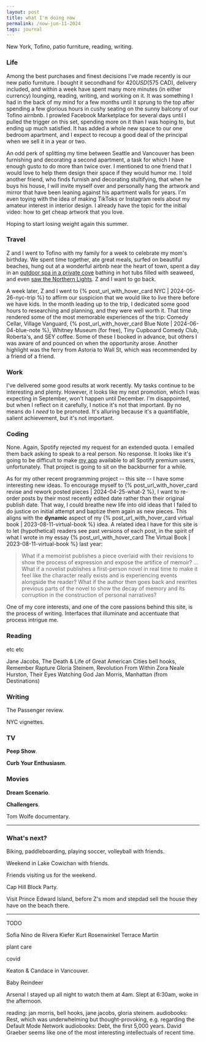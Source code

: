 ```yaml
---
layout: post
title: what I'm doing now
permalink: /now-jun-11-2024
tags: journal
---
```


New York, Tofino, patio furniture, reading, writing.

<!--more-->

### Life

Among the best purchases and finest decisions I've made recently is our new patio furniture.
I bought it secondhand for $420 USD ($575 CAD), delivery included, and within a week have spent many more minutes (in either currency) lounging, reading, writing, and working on it.
It was something I had in the back of my mind for a few months until it sprung to the top after spending a few glorious hours in cushy seating on the sunny balcony of our Tofino airnbnb.
I prowled Facebook Marketplace for several days until I pulled the trigger on this set, spending more on it than I was hoping to, but ending up much satisfied.
It has added a whole new space to our one bedroom apartment, and I expect to recoup a good deal of the principal when we sell it in a year or two.

An odd perk of splitting my time between Seattle and Vancouver has been furnishing and decorating a second apartment, a task for which I have enough gusto to do more than twice over.
I mentioned to one friend that I would love to help them design their space if they would humor me.
I told another friend, who finds furnish and decorating stultifying, that when he buys his house, I will invite myself over and personally hang the artwork and mirror that have been leaning against his apartment walls for years.
I'm even toying with the idea of making TikToks or Instagram reels about my amateur interest in interior design.
I already have the topic for the initial video: how to get cheap artwork that you love.

Hoping to start losing weight again this summer.

### Travel

Z and I went to Tofino with my family for a week to celebrate my mom's birthday.
We spent time together, ate great meals, surfed on beautiful beaches, hung out at a wonderful airbnb near the heart of town, spent a day in an [outdoor spa in a private cove](https://www.moonjellyspa.ca/) bathing in hot tubs filled with seaweed, and even [saw the Northern Lights](https://www.wikiwand.com/en/May_2024_solar_storms).
Z and I want to go back.

A week later, Z and I went to {% post_url_with_hover_card NYC | 2024-05-26-nyc-trip %} to affirm our suspicion that we would like to live there before we have kids.
In the month leading up to the trip, I dedicated some good hours to researching and planning, and they were well worth it.
That time rendered some of the most memorable experiences of the trip: Comedy Cellar, Village Vanguard, {% post_url_with_hover_card Blue Note | 2024-06-04-blue-note %}, Whitney Museum (for free), Tiny Cupboard Comedy Club, Roberta's, and SEY coffee.
Some of these I booked in advance, but others I was aware of and pounced on when the opportunity arose.
Another highlight was the ferry from Astoria to Wall St, which was recommended by a friend of a friend.

### Work

I've delivered some good results at work recently.
My tasks continue to be interesting and plenty.
However, it looks like my next promotion, which I was expecting in September, won't happen until December.
I'm disappointed, but when I reflect on it carefully, I notice it's not that important.
By no means do I _need_ to be promoted.
It's alluring because it's a quantifiable, salient achievement, but it's not important.

### Coding

None.
Again, Spotify rejected my request for an extended quota.
I emailed them back asking to speak to a real person.
No response.
It looks like it's going to be difficult to make [my app](https://okjuan.me/muze-radio/) available to all Spotify premium users, unfortunately.
That project is going to sit on the backburner for a while.

As for my other recent programming project -- this site -- I have some interesting new ideas.
To encourage myself to {% post_url_with_hover_card revise and rework posted pieces | 2024-04-25-what-2 %}, I want to re-order posts by their most recently edited date rather than their original publish date.
That way, I could breathe new life into old ideas that I failed to do justice on initial attempt and baptize them again as new pieces.
This aligns with the **dynamic** aspect of my {% post_url_with_hover_card virtual book | 2023-08-11-virtual-book %} idea.
A related idea I have for this site is to let (hypothetical) readers see past versions of each post, in the spirit of what I wrote in my essay {% post_url_with_hover_card The Virtual Book | 2023-08-11-virtual-book %} last year:

> What if a memoirist publishes a piece overlaid with their revisions to show the process of expression and expose the artifice of memoir?
> ...
> What if a novelist publishes a first-person novel in real time to make it feel like the character really exists and is experiencing events alongside the reader?
> What if the author then goes back and rewrites previous parts of the novel to show the decay of memory and its corruption in the construction of personal narratives?

One of my core interests, and one of the core passions behind this site, is the process of writing.
Interfaces that illuminate and accentuate that process intrigue me.

### Reading

etc
etc

Jane Jacobs, The Death & Life of Great American Cities
bell hooks, Remember Rapture
Gloria Steinem, Revolution From Within
Zora Neale Hurston, Their Eyes Watching God
Jan Morris, Manhattan (from Destinations)

### Writing

The Passenger review.

NYC vignettes.

### TV

__Peep Show__.

__Curb Your Enthusiasm__.

### Movies

__Dream Scenario__.

__Challengers__.

Tom Wolfe documentary.

---

### What's next?

Biking, paddleboarding, playing soccer, volleyball with friends.

Weekend in Lake Cowichan with friends.

Friends visiting us for the weekend.

Cap Hill Block Party.

Visit Prince Edward Island, before Z's mom and stepdad sell the house they have on the beach there.

---

TODO

Sofia Nino de Rivera
Kiefer
Kurt Rosenwinkel
Terrace Martin

plant care

covid

Keaton & Candace in Vancouver.

Baby Reindeer

Arsenal
I stayed up all night to watch them at 4am.
Slept at 6:30am, woke in the afternoon.

reading: jan morris, bell hooks, jane jacobs, gloria steinem.
audiobooks: Rest, which was underwhelming but thought-provoking, e.g. regarding the Default Mode Network
audiobooks: Debt, the first 5,000 years. David Graeber seems like one of the most interesting intellectuals of recent time.